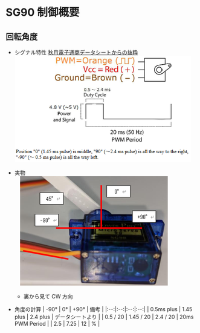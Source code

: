 # SG90 制御概要
## 回転角度
- シグナル特性
  [秋月電子通商データシートからの抜粋](http://akizukidenshi.com/catalog/g/gM-08761/)  
  ![シグナル特性](image/sg90-signal.png)  

- 実物  
　![実物](image/sg90.png)
  - 裏から見て CW 方向

- 角度の計算
  | -90° | 0° | +90° | 備考 |
  |:--:|:--:|:--:|:--:|
  | 0.5ms plus | 1.45 plus | 2.4 plus | データシートより |
  | 0.5 / 20 | 1.45 / 20 | 2.4 / 20 | 20ms PWM Period |
  | 2.5 | 7.25 | 12 | % |